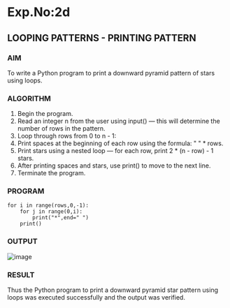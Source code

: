 # Exp.No:2d
## LOOPING PATTERNS - PRINTING PATTERN

### AIM  
To write a Python program to print a downward pyramid pattern of stars using loops.

### ALGORITHM

1. Begin the program.
2. Read an integer n from the user using input() — this will determine the number of rows in the pattern.
3. Loop through rows from 0 to n - 1:
4. Print spaces at the beginning of each row using the formula: " " * rows.
5. Print stars using a nested loop — for each row, print 2 * (n - row) - 1 stars.
6. After printing spaces and stars, use print() to move to the next line.
7. Terminate the program.

### PROGRAM
```rows=int(input())
for i in range(rows,0,-1):
    for j in range(0,i):
        print("*",end=" ")
    print()
```

### OUTPUT

![image](https://github.com/user-attachments/assets/c2d55029-730a-42ae-9912-31714fde4ad2)

### RESULT
Thus the Python program to print a downward pyramid star pattern using loops was executed successfully and the output was verified.
